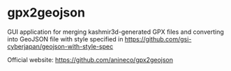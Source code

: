 # gpx2geojson
GUI application for merging kashmir3d-generated GPX files and converting into GeoJSON file with style specified in https://github.com/gsi-cyberjapan/geojson-with-style-spec

Official website:
https://github.com/anineco/gpx2geojson
